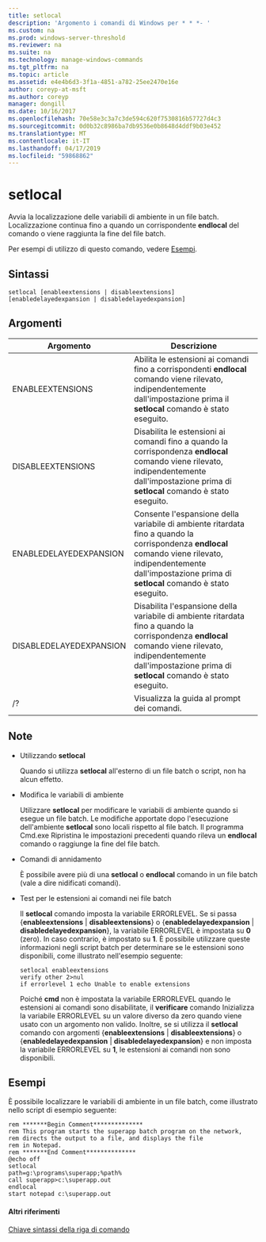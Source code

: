 ```yaml
---
title: setlocal
description: 'Argomento i comandi di Windows per * * *- '
ms.custom: na
ms.prod: windows-server-threshold
ms.reviewer: na
ms.suite: na
ms.technology: manage-windows-commands
ms.tgt_pltfrm: na
ms.topic: article
ms.assetid: e4e4b6d3-3f1a-4851-a782-25ee2470e16e
author: coreyp-at-msft
ms.author: coreyp
manager: dongill
ms.date: 10/16/2017
ms.openlocfilehash: 70e58e3c3a7c3de594c620f7530816b57727d4c3
ms.sourcegitcommit: 0d0b32c8986ba7db9536e0b8648d4ddf9b03e452
ms.translationtype: MT
ms.contentlocale: it-IT
ms.lasthandoff: 04/17/2019
ms.locfileid: "59868862"
---
```

# <a name="setlocal"></a>setlocal



Avvia la localizzazione delle variabili di ambiente in un file batch. Localizzazione continua fino a quando un corrispondente **endlocal** del comando o viene raggiunta la fine del file batch.

Per esempi di utilizzo di questo comando, vedere [Esempi](#BKMK_examples).

## <a name="syntax"></a>Sintassi

```
setlocal [enableextensions | disableextensions] [enabledelayedexpansion | disabledelayedexpansion]
```

## <a name="arguments"></a>Argomenti

|Argomento|Descrizione|
|--------|-----------|
|ENABLEEXTENSIONS|Abilita le estensioni ai comandi fino a corrispondenti **endlocal** comando viene rilevato, indipendentemente dall'impostazione prima il **setlocal** comando è stato eseguito.|
|DISABLEEXTENSIONS|Disabilita le estensioni ai comandi fino a quando la corrispondenza **endlocal** comando viene rilevato, indipendentemente dall'impostazione prima di **setlocal** comando è stato eseguito.|
|ENABLEDELAYEDEXPANSION|Consente l'espansione della variabile di ambiente ritardata fino a quando la corrispondenza **endlocal** comando viene rilevato, indipendentemente dall'impostazione prima di **setlocal** comando è stato eseguito.|
|DISABLEDELAYEDEXPANSION|Disabilita l'espansione della variabile di ambiente ritardata fino a quando la corrispondenza **endlocal** comando viene rilevato, indipendentemente dall'impostazione prima di **setlocal** comando è stato eseguito.|
|/?|Visualizza la guida al prompt dei comandi.|

## <a name="remarks"></a>Note

-   Utilizzando **setlocal**

    Quando si utilizza **setlocal** all'esterno di un file batch o script, non ha alcun effetto.
-   Modifica le variabili di ambiente

    Utilizzare **setlocal** per modificare le variabili di ambiente quando si esegue un file batch. Le modifiche apportate dopo l'esecuzione dell'ambiente **setlocal** sono locali rispetto al file batch. Il programma Cmd.exe Ripristina le impostazioni precedenti quando rileva un **endlocal** comando o raggiunge la fine del file batch.
-   Comandi di annidamento

    È possibile avere più di una **setlocal** o **endlocal** comando in un file batch (vale a dire nidificati comandi).
-   Test per le estensioni ai comandi nei file batch

    Il **setlocal** comando imposta la variabile ERRORLEVEL. Se si passa {**enableextensions** | **disableextensions**} o {**enabledelayedexpansion** | **disabledelayedexpansion**}, la variabile ERRORLEVEL è impostata su **0** (zero). In caso contrario, è impostato su **1**. È possibile utilizzare queste informazioni negli script batch per determinare se le estensioni sono disponibili, come illustrato nell'esempio seguente:  
    ```
    setlocal enableextensions
    verify other 2>nul
    if errorlevel 1 echo Unable to enable extensions
    ```  
    Poiché **cmd** non è impostata la variabile ERRORLEVEL quando le estensioni ai comandi sono disabilitate, il **verificare** comando Inizializza la variabile ERRORLEVEL su un valore diverso da zero quando viene usato con un argomento non valido. Inoltre, se si utilizza il **setlocal** comando con argomenti {**enableextensions** | **disableextensions**} o {**enabledelayedexpansion** | **disabledelayedexpansion**} e non imposta la variabile ERRORLEVEL su **1**, le estensioni ai comandi non sono disponibili.

## <a name="BKMK_examples"></a>Esempi

È possibile localizzare le variabili di ambiente in un file batch, come illustrato nello script di esempio seguente:
```
rem *******Begin Comment**************
rem This program starts the superapp batch program on the network,
rem directs the output to a file, and displays the file
rem in Notepad.
rem *******End Comment**************
@echo off
setlocal
path=g:\programs\superapp;%path%
call superapp>c:\superapp.out
endlocal
start notepad c:\superapp.out
```

#### <a name="additional-references"></a>Altri riferimenti

[Chiave sintassi della riga di comando](command-line-syntax-key.md)